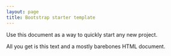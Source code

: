 ```yaml
---
layout: page
title: Bootstrap starter template
---
```


Use this document as a way to quickly start any new project.

All you get is this text and a mostly barebones HTML document.
